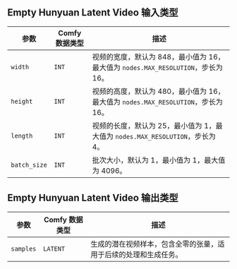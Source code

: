 ## Empty Hunyuan Latent Video 输入类型

| 参数         | Comfy 数据类型 | 描述                                                         |
| ------------ | -------------- | ------------------------------------------------------------ |
| `width`      | `INT`          | 视频的宽度，默认为 848，最小值为 16，最大值为 `nodes.MAX_RESOLUTION`，步长为 16。 |
| `height`     | `INT`          | 视频的高度，默认为 480，最小值为 16，最大值为 `nodes.MAX_RESOLUTION`，步长为 16。 |
| `length`     | `INT`          | 视频的长度，默认为 25，最小值为 1，最大值为 `nodes.MAX_RESOLUTION`，步长为 4。 |
| `batch_size` | `INT`          | 批次大小，默认为 1，最小值为 1，最大值为 4096。           |

## Empty Hunyuan Latent Video 输出类型

| 参数         | Comfy 数据类型 | 描述                                                         |
| ------------ | -------------- | ------------------------------------------------------------ |
| `samples`    | `LATENT`       | 生成的潜在视频样本，包含全零的张量，适用于后续的处理和生成任务。 |
